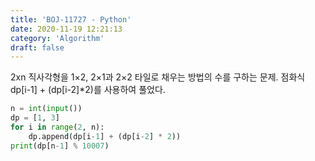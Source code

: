 ```yaml
---
title: 'BOJ-11727 - Python'
date: 2020-11-19 12:21:13
category: 'Algorithm'
draft: false
---
```

2xn 직사각형을 1×2, 2×1과 2×2 타일로 채우는 방법의 수를 구하는 문제. 점화식 dp[i-1] + (dp[i-2]\*2)를 사용하여 풀었다.
```python
n = int(input())
dp = [1, 3]
for i in range(2, n):
    dp.append(dp[i-1] + (dp[i-2] * 2))
print(dp[n-1] % 10007)

```